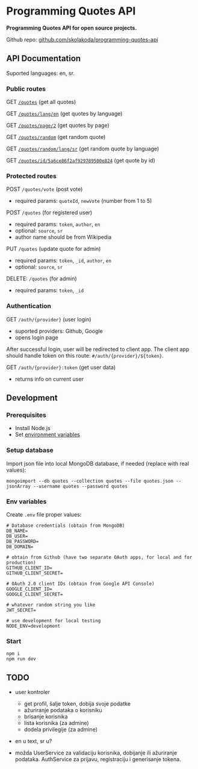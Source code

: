 # Programming Quotes API

**Programming Quotes API for open source projects.**

Github repo: [github.com/skolakoda/programming-quotes-api](https://github.com/skolakoda/programming-quotes-api)

## API Documentation

Suported languages: en, sr.

### Public routes

GET [`/quotes`](/quotes) (get all quotes)

GET [`/quotes/lang/en`](/quotes/lang/en) (get quotes by language)

GET [`/quotes/page/2`](/quotes/page/2) (get quotes by page)

GET [`/quotes/random`](/quotes/random) (get random quote)

GET [`/quotes/random/lang/sr`](/quotes/random/lang/sr) (get random quote by language)

GET [`/quotes/id/5a6ce86f2af929789500e824`](/quotes/id/5a6ce86f2af929789500e824) (get quote by id)

### Protected routes

POST `/quotes/vote` (post vote)
- required params: `quoteId`, `newVote` (number from 1 to 5)

POST `/quotes` (for registered user)
- required params: `token`, `author`, `en`
- optional: `source`, `sr`
- author name should be from Wikipedia

PUT `/quotes` (update quote for admin)
- required params: `token`, `_id`, `author`, `en`
- optional: `source`, `sr`

DELETE: `/quotes` (for admin)
- required params: `token`, `_id`

### Authentication

GET `/auth/{provider}` (user login)
- suported providers: Github, Google
- opens login page

After successful login, user will be redirected to client app. The client app should handle token on this route: `#/auth/{provider}/${token}`.

GET `/auth/{provider}:token` (get user data)
- returns info on current user

## Development

### Prerequisites

- Install Node.js
- Set [environment variables](https://github.com/skolakoda/baza-podataka/wiki/Environment-variables)

### Setup database

Import json file into local MongoDB database, if needed (replace with real values):

```
mongoimport --db quotes --collection quotes --file quotes.json --jsonArray --username quotes --password quotes
```

### Env variables

Create `.env` file proper values:

```
# Database credentials (obtain from MongoDB)
DB_NAME=
DB_USER=
DB_PASSWORD=
DB_DOMAIN=

# obtain from Github (have two separate OAuth apps, for local and for production)
GITHUB_CLIENT_ID=
GITHUB_CLIENT_SECRET=

# OAuth 2.0 client IDs (obtain from Google API Console)
GOOGLE_CLIENT_ID=
GOOGLE_CLIENT_SECRET=

# whatever random string you like
JWT_SECRET=

# use development for local testing
NODE_ENV=development 
```

### Start

```
npm i
npm run dev
```

## TODO

- user kontroler
  - get profil, šalje token, dobija svoje podatke
  - ažuriranje podataka o korisniku
  - brisanje korisnika
  - lista korisnika (za admine)
  - dodela privilegije (za admine)
- en u text, sr u?

- možda
  UserService za validaciju korisnika, dobijanje ili ažuriranje podataka.
  AuthService za prijavu, registraciju i generisanje tokena.
